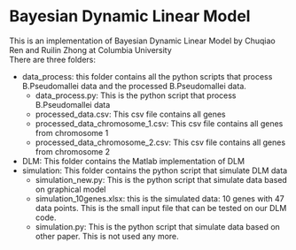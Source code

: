 # Bayesian Dynamic Linear Model
This is an implementation of Bayesian Dynamic Linear Model by Chuqiao Ren and Ruilin Zhong at Columbia University  
There are three folders:  
- data_process: this folder contains all the python scripts that process B.Pseudomallei data and the processed B.Pseudomallei data. 
  - data_process.py: This is the python script that process B.Pseudomallei data  
  - processed_data.csv: This csv file contains all genes  
  - processed_data_chromosome_1.csv: This csv file contains all genes from chromosome 1  
  - processed_data_chromosome_2.csv: This csv file contains all genes from chromosome 2  
- DLM: This folder contains the Matlab implementation of DLM  
- simulation: This folder contains the python script that simulate DLM data  
  - simulation_new.py: This is the python script that simulate data based on graphical model  
  - simulation_10genes.xlsx: this is the simulated data: 10 genes with 47 data points. This is the small input file that can be tested on our DLM code.  
  - simulation.py: This is the python script that simulate data based on other paper. This is not used any more. 
